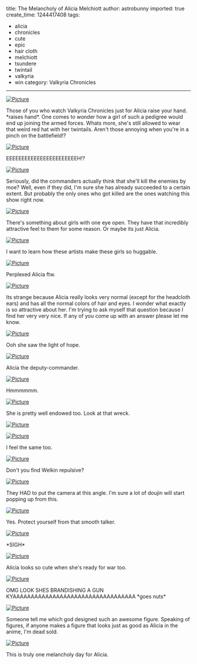title: The Melancholy of Alicia Melchiott
author: astrobunny
imported: true
create_time: 1244417408
tags:
- alicia
- chronicles
- cute
- epic
- hair cloth
- melchiott
- tsundere
- twintail
- valkyria
- win
category: Valkyria Chronicles
---
 [![](wp-uploads/2009/06/wpid-twrev-doremivalkyriachronicles03hdtvdad53032-0-500x281.jpg "Picture")](/images/wp-uploads/2009/06/wpid-twrev-doremivalkyriachronicles03hdtvdad53032-0.jpg)  
  
Those of you who watch Valkyria Chronicles just for Alicia raise your hand. \*raises hand\*. One comes to wonder how a girl of such a pedigree would end up joining the armed forces. Whats more, she's still allowed to wear that weird red hat with her twintails. Aren't those annoying when you're in a pinch on the battlefield!?  
<!--more-->  
 [![](wp-uploads/2009/06/wpid-twrev-doremivalkyriachronicles03hdtvdad53032-1-500x281.jpg "Picture")](/images/wp-uploads/2009/06/wpid-twrev-doremivalkyriachronicles03hdtvdad53032-1.jpg)  
  
EEEEEEEEEEEEEEEEEEEEEEEH!?  
  
 [![](wp-uploads/2009/06/wpid-twrev-doremivalkyriachronicles03hdtvdad53032-2-500x281.jpg "Picture")](/images/wp-uploads/2009/06/wpid-twrev-doremivalkyriachronicles03hdtvdad53032-2.jpg)  
  
Seriously, did the commanders actually think that she'll kill the enemies by moe? Well, even if they did, I'm sure she has already succeeded to a certain extent. But probably the only ones who got killed are the ones watching this show right now.  
  
 [![](wp-uploads/2009/06/wpid-twrev-doremivalkyriachronicles03hdtvdad53032-3-500x281.jpg "Picture")](/images/wp-uploads/2009/06/wpid-twrev-doremivalkyriachronicles03hdtvdad53032-3.jpg)  
  
There's something about girls with one eye open. They have that incredibly attractive feel to them for some reason. Or maybe its just Alicia.  
  
 [![](wp-uploads/2009/06/wpid-twrev-doremivalkyriachronicles03hdtvdad53032-4-500x281.jpg "Picture")](/images/wp-uploads/2009/06/wpid-twrev-doremivalkyriachronicles03hdtvdad53032-4.jpg)  
  
I want to learn how these artists make these girls so huggable.  
  
 [![](wp-uploads/2009/06/wpid-twrev-doremivalkyriachronicles03hdtvdad53032-5-500x281.jpg "Picture")](/images/wp-uploads/2009/06/wpid-twrev-doremivalkyriachronicles03hdtvdad53032-5.jpg)  
  
Perplexed Alicia ftw.  
  
 [![](wp-uploads/2009/06/wpid-twrev-doremivalkyriachronicles03hdtvdad53032-6-500x281.jpg "Picture")](/images/wp-uploads/2009/06/wpid-twrev-doremivalkyriachronicles03hdtvdad53032-6.jpg)  
  
Its strange because Alicia really looks very normal (except for the headcloth ears) and has all the normal colors of hair and eyes. I wonder what exactly is so attractive about her. I'm trying to ask myself that question because I find her very very nice. If any of you come up with an answer please let me know.  
  
 [![](wp-uploads/2009/06/wpid-twrev-doremivalkyriachronicles03hdtvdad53032-7-500x281.jpg "Picture")](/images/wp-uploads/2009/06/wpid-twrev-doremivalkyriachronicles03hdtvdad53032-7.jpg)  
  
Ooh she saw the light of hope.  
  
 [![](wp-uploads/2009/06/wpid-twrev-doremivalkyriachronicles03hdtvdad53032-8-500x281.jpg "Picture")](/images/wp-uploads/2009/06/wpid-twrev-doremivalkyriachronicles03hdtvdad53032-8.jpg)  
  
Alicia the deputy-commander.  
  
 [![](wp-uploads/2009/06/wpid-twrev-doremivalkyriachronicles03hdtvdad53032-10-500x281.jpg "Picture")](/images/wp-uploads/2009/06/wpid-twrev-doremivalkyriachronicles03hdtvdad53032-10.jpg)  
  
Hmmmmmm.  
  
 [![](wp-uploads/2009/06/wpid-twrev-doremivalkyriachronicles03hdtvdad53032-11-500x281.jpg "Picture")](/images/wp-uploads/2009/06/wpid-twrev-doremivalkyriachronicles03hdtvdad53032-11.jpg)  
  
She is pretty well endowed too. Look at that wreck.  
  
 [![](wp-uploads/2009/06/wpid-twrev-doremivalkyriachronicles03hdtvdad53032-12-500x281.jpg "Picture")](/images/wp-uploads/2009/06/wpid-twrev-doremivalkyriachronicles03hdtvdad53032-12.jpg)  
  
 [![](wp-uploads/2009/06/wpid-twrev-doremivalkyriachronicles03hdtvdad53032-13-500x281.jpg "Picture")](/images/wp-uploads/2009/06/wpid-twrev-doremivalkyriachronicles03hdtvdad53032-13.jpg)  
  
I feel the same too.  
  
 [![](wp-uploads/2009/06/wpid-twrev-doremivalkyriachronicles03hdtvdad53032-14-500x281.jpg "Picture")](/images/wp-uploads/2009/06/wpid-twrev-doremivalkyriachronicles03hdtvdad53032-14.jpg)  
  
Don't you find Welkin repulsive?  
  
 [![](wp-uploads/2009/06/wpid-twrev-doremivalkyriachronicles03hdtvdad53032-15-500x281.jpg "Picture")](/images/wp-uploads/2009/06/wpid-twrev-doremivalkyriachronicles03hdtvdad53032-15.jpg)  
  
They HAD to put the camera at this angle. I'm sure a lot of doujin will start popping up from this.  
  
 [![](wp-uploads/2009/06/wpid-twrev-doremivalkyriachronicles03hdtvdad53032-16-500x281.jpg "Picture")](/images/wp-uploads/2009/06/wpid-twrev-doremivalkyriachronicles03hdtvdad53032-16.jpg)  
  
Yes. Protect yourself from that smooth talker.  
  
 [![](wp-uploads/2009/06/wpid-twrev-doremivalkyriachronicles03hdtvdad53032-17-500x281.jpg "Picture")](/images/wp-uploads/2009/06/wpid-twrev-doremivalkyriachronicles03hdtvdad53032-17.jpg)  
  
\*SIGH\*  
  
 [![](wp-uploads/2009/06/wpid-twrev-doremivalkyriachronicles03hdtvdad53032-18-500x281.jpg "Picture")](/images/wp-uploads/2009/06/wpid-twrev-doremivalkyriachronicles03hdtvdad53032-18.jpg)  
  
Alicia looks so cute when she's ready for war too.  
  
 [![](wp-uploads/2009/06/wpid-twrev-doremivalkyriachronicles03hdtvdad53032-19-500x281.jpg "Picture")](/images/wp-uploads/2009/06/wpid-twrev-doremivalkyriachronicles03hdtvdad53032-19.jpg)  
  
OMG LOOK SHES BRANDISHING A GUN KYAAAAAAAAAAAAAAAAAAAAAAAAAAAAAAAAAA \*goes nuts\*  
  
 [![](wp-uploads/2009/06/wpid-twrev-doremivalkyriachronicles03hdtvdad53032-20-500x281.jpg "Picture")](/images/wp-uploads/2009/06/wpid-twrev-doremivalkyriachronicles03hdtvdad53032-20.jpg)  
  
Someone tell me which god designed such an awesome figure. Speaking of figures, if anyone makes a figure that looks just as good as Alicia in the anime, I'm dead sold.  
  
 [![](wp-uploads/2009/06/wpid-twrev-doremivalkyriachronicles03hdtvdad53032-21-500x281.jpg "Picture")](/images/wp-uploads/2009/06/wpid-twrev-doremivalkyriachronicles03hdtvdad53032-21.jpg)  
  
This is truly one melancholy day for Alicia.